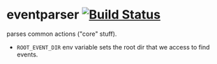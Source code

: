# eventparser [![Build Status](https://secure.travis-ci.org/1egoman/eventparser.png?branch=master)](http://travis-ci.org/1egoman/eventparser)

parses common actions ("core" stuff). 
- `ROOT_EVENT_DIR` env variable sets the root dir that we access to find events.
